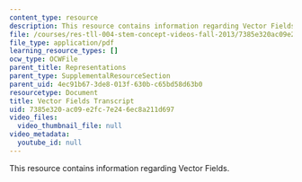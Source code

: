 ```yaml
---
content_type: resource
description: This resource contains information regarding Vector Fields.
file: /courses/res-tll-004-stem-concept-videos-fall-2013/7385e320ac09e2fc7e246ec8a211d697_MITRES_TLL-004F13_VectrFie.pdf
file_type: application/pdf
learning_resource_types: []
ocw_type: OCWFile
parent_title: Representations
parent_type: SupplementalResourceSection
parent_uid: 4ec91b67-3de8-013f-630b-c65bd58d63b0
resourcetype: Document
title: Vector Fields Transcript
uid: 7385e320-ac09-e2fc-7e24-6ec8a211d697
video_files:
  video_thumbnail_file: null
video_metadata:
  youtube_id: null
---
```

This resource contains information regarding Vector Fields.

